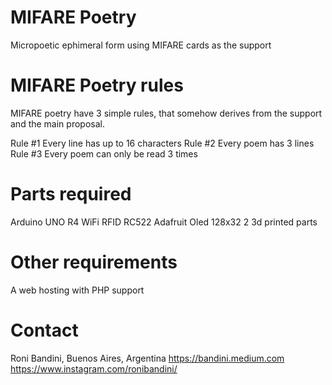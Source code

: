 # MIFARE Poetry
Micropoetic ephimeral form using MIFARE cards as the support

# MIFARE Poetry rules

MIFARE poetry have 3 simple rules, that somehow derives from the support and the main proposal.

Rule #1 Every line has up to 16 characters
Rule #2 Every poem has 3 lines
Rule #3 Every poem can only be read 3 times

# Parts required

Arduino UNO R4 WiFi
RFID RC522
Adafruit Oled 128x32
2 3d printed parts

# Other requirements
A web hosting with PHP support

# Contact

Roni Bandini, Buenos Aires, Argentina
https://bandini.medium.com
https://www.instagram.com/ronibandini/
